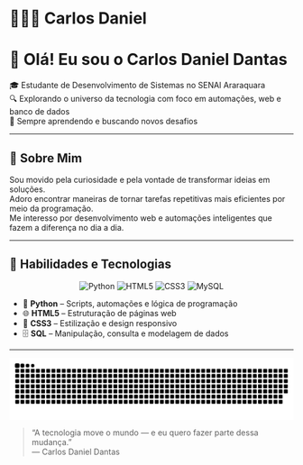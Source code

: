 # 👩🏻‍💻 Carlos Daniel

# 👋 Olá! Eu sou o Carlos Daniel Dantas

🎓 Estudante de Desenvolvimento de Sistemas no SENAI Araraquara  
🔍 Explorando o universo da tecnologia com foco em automações, web e banco de dados  
🌱 Sempre aprendendo e buscando novos desafios

---

## 🚀 Sobre Mim

Sou movido pela curiosidade e pela vontade de transformar ideias em soluções.  
Adoro encontrar maneiras de tornar tarefas repetitivas mais eficientes por meio da programação.  
Me interesso por desenvolvimento web e automações inteligentes que fazem a diferença no dia a dia.

---

## 🧰 Habilidades e Tecnologias
<p align="center">
  <img src="https://cdn.jsdelivr.net/gh/devicons/devicon/icons/python/python-original.svg" alt="Python" width="40" height="40"/>
  <img src="https://cdn.jsdelivr.net/gh/devicons/devicon/icons/html5/html5-original.svg" alt="HTML5" width="40" height="40"/>
  <img src="https://cdn.jsdelivr.net/gh/devicons/devicon/icons/css3/css3-original.svg" alt="CSS3" width="40" height="40"/>
  <img src="https://cdn.jsdelivr.net/gh/devicons/devicon/icons/mysql/mysql-original.svg" alt="MySQL" width="40" height="40"/>
</p>

- 🐍 **Python** – Scripts, automações e lógica de programação  
- 🌐 **HTML5** – Estruturação de páginas web  
- 🎨 **CSS3** – Estilização e design responsivo  
- 🗄️ **SQL** – Manipulação, consulta e modelagem de dados

  

---
<picture align="center">
  <source media="(prefers-color-scheme: dark)" srcset="https://raw.githubusercontent.com/mari4souza/mari4souza/output/github-contribution-grid-snake-dark.svg">
  <source media="(prefers-color-scheme: light)" srcset="https://raw.githubusercontent.com/mari4souza/mari4souza/output/github-contribution-grid-snake-dark.svg">
  <img align="center" alt="github contribution grid snake animation" src="https://raw.githubusercontent.com/mari4souza/mari4souza/output/github-contribution-grid-snake.svg">
</picture>

> “A tecnologia move o mundo — e eu quero fazer parte dessa mudança.”  
> — Carlos Daniel Dantas
